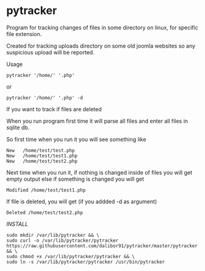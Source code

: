 # pytracker
Program for tracking changes of files in some directory on linux, for specific file extension. 

Created for tracking uploads directory on some old joomla websites 
so any suspicious upload will be reported.

Usage 
```
pytracker '/home/' '.php'
```
or 
```
pytracker '/home/' '.php' -d
```
If you want to track if files are deleted

When you run program first time it will parse all files and enter all files in sqlite db.

So first time when you run it you will see something like 
```
New   /home/test/test.php
New   /home/test/test1.php
New   /home/test/test2.php
```

Next time when you run it, if nothing is changed inside of files you will get empty output 
else if something is changed you will get 

```
Modified /home/test/test1.php
```

If file is deleted, you will get (if you addded -d as argument)

```
Deleted /home/test/test2.php
```
*INSTALL*

```
sudo mkdir /var/lib/pytracker && \
sudo curl -o /var/lib/pytracker/pytracker https://raw.githubusercontent.com/dalibor91/pytracker/master/pytracker.py && \
sudo chmod +x /var/lib/pytracker/pytracker && \
sudo ln -s /var/lib/pytracker/pytracker /usr/bin/pytracker
```

